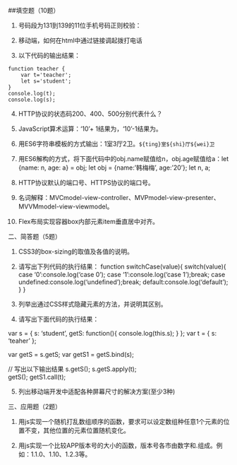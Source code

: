 ##填空题（10题） 

1. 号码段为131到139的11位手机号码正则校验： 

2. 移动端，如何在html中通过链接调起拨打电话

3. 以下代码的输出结果： 

```
function teacher { 
    var t='teacher';
    let s='student';
}
console.log(t);
console.log(s);
```

4. HTTP协议的状态码200、400、500分别代表什么？

5. JavaScript算术运算：‘10’+ 1结果为，‘10’-1结果为。

6. 用ES6字符串模板的方式输出：1室3厅2卫。`${ting}室${shi}厅${wei}卫` 

7. 用ES6解构的方式，将下面代码中的obj.name赋值给n，obj.age赋值给a：let {name: n, age: a} = obj; 	let obj = {name:’韩梅梅’, age:’20’};
	let n, a;
	
8. HTTP协议默认的端口号、HTTPS协议的端口号。 

9. 名词解释：MVCmodel-view-controller、MVPmodel-view-presenter、MVVMmodel-view-viewmodel。

10. Flex布局实现容器box内部元素item垂直居中对齐。

二、简答题（5题） 

1. CSS3的box-sizing的取值及各值的说明。

2. 请写出下列代码的执行结果：
function switchCase(value){
    switch(value){
        case ‘0’:console.log(‘case 0’);
        case ‘1’:console.log(‘case 1’);break;
        case undefined:console.log(‘undefined’);break;
        default:console.log(‘default’);
    }
}
 
3. 列举出通过CSS样式隐藏元素的方法，并说明其区别。

4. 请写出下面代码的执行结果：

var s = {
    s: ‘student’,
    getS: function(){
        console.log(this.s);
    }
};
var t = {
    s: ‘teaher’
};
 
var getS = s.getS;
var getS1 = getS.bind(s);
 
// 写出以下输出结果
s.getS();
s.getS.apply(t);    
getS();
getS1.call(t);


5. 列出移动端开发中适配各种屏幕尺寸的解决方案(至少3种)

三、应用题（2题） 

1. 用js实现一个随机打乱数组顺序的函数，要求可以设定数组种任意1个元素的位置不变，其他位置的元素位置随机变化。

2. 用js实现一个比较APP版本号的大小的函数，版本号各市由数字和.组成。例如：1.1.0、1.10、1.2.3等。

